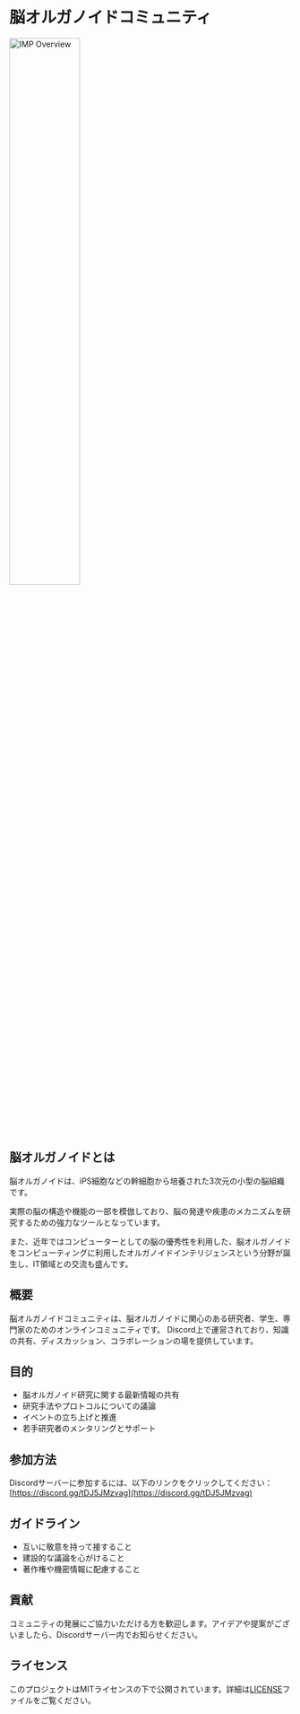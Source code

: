 # 脳オルガノイドコミュニティ

<img src="img/IMPoverview.png" alt="IMP Overview" width="50%">

## 脳オルガノイドとは
脳オルガノイドは、iPS細胞などの幹細胞から培養された3次元の小型の脳組織です。

実際の脳の構造や機能の一部を模倣しており、脳の発達や疾患のメカニズムを研究するための強力なツールとなっています。

また、近年ではコンピューターとしての脳の優秀性を利用した、脳オルガノイドをコンピューティングに利用したオルガノイドインテリジェンスという分野が誕生し、IT領域との交流も盛んです。


## 概要
脳オルガノイドコミュニティは、脳オルガノイドに関心のある研究者、学生、専門家のためのオンラインコミュニティです。
Discord上で運営されており、知識の共有、ディスカッション、コラボレーションの場を提供しています。

## 目的
- 脳オルガノイド研究に関する最新情報の共有
- 研究手法やプロトコルについての議論
- イベントの立ち上げと推進
- 若手研究者のメンタリングとサポート

## 参加方法
Discordサーバーに参加するには、以下のリンクをクリックしてください：
[https://discord.gg/tDJ5JMzvag](https://discord.gg/tDJ5JMzvag)

## ガイドライン
- 互いに敬意を持って接すること
- 建設的な議論を心がけること
- 著作権や機密情報に配慮すること

## 貢献
コミュニティの発展にご協力いただける方を歓迎します。アイデアや提案がございましたら、Discordサーバー内でお知らせください。

## ライセンス
このプロジェクトはMITライセンスの下で公開されています。詳細は[LICENSE](LICENSE)ファイルをご覧ください。

